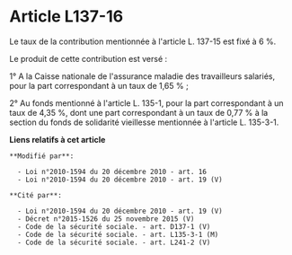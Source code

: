 # Article L137-16

Le taux de la contribution mentionnée à l'article L. 137-15 est fixé à 6 %.

Le produit de cette contribution est versé :

1° A la Caisse nationale de l'assurance maladie des travailleurs salariés, pour la part correspondant à un taux de 1,65 % ;

2° Au fonds mentionné à l'article L. 135-1, pour la part correspondant à un taux de 4,35 %, dont une part correspondant à un
taux de 0,77 % à la section du fonds de solidarité vieillesse mentionnée à l'article L. 135-3-1.

**Liens relatifs à cet article**

	**Modifié par**:

	  - Loi n°2010-1594 du 20 décembre 2010 - art. 16
	  - Loi n°2010-1594 du 20 décembre 2010 - art. 19 (V)

	**Cité par**:

	  - Loi n°2010-1594 du 20 décembre 2010 - art. 19 (V)
	  - Décret n°2015-1526 du 25 novembre 2015 (V)
	  - Code de la sécurité sociale. - art. D137-1 (V)
	  - Code de la sécurité sociale. - art. L135-3-1 (M)
	  - Code de la sécurité sociale. - art. L241-2 (V)
